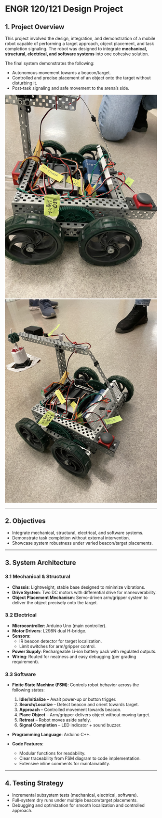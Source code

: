 # ENGR 120/121 Design Project

## 1. Project Overview  
This project involved the design, integration, and demonstration of a mobile robot capable of performing a target approach, object placement, and task completion signaling. The robot was designed to integrate **mechanical, structural, electrical, and software systems** into one cohesive solution.  

The final system demonstrates the following:  
- Autonomous movement towards a beacon/target.  
- Controlled and precise placement of an object onto the target without disturbing it.  
- Post-task signaling and safe movement to the arena’s side.

![1](/screenshots/1.jpg)  
![2](/screenshots/2.jpg)  

---

## 2. Objectives  
- Integrate mechanical, structural, electrical, and software systems.  
- Demonstrate task completion without external intervention.  
- Showcase system robustness under varied beacon/target placements.  

---

## 3. System Architecture  

### 3.1 Mechanical & Structural  
- **Chassis**: Lightweight, stable base designed to minimize vibrations.  
- **Drive System**: Two DC motors with differential drive for maneuverability.  
- **Object Placement Mechanism**: Servo-driven arm/gripper system to deliver the object precisely onto the target.  

### 3.2 Electrical  
- **Microcontroller**: Arduino Uno (main controller).  
- **Motor Drivers**: L298N dual H-bridge.  
- **Sensors**:  
  - IR beacon detector for target localization.  
  - Limit switches for arm/gripper control.  
- **Power Supply**: Rechargeable Li-ion battery pack with regulated outputs.  
- **Wiring**: Routed for neatness and easy debugging (per grading requirement).  

### 3.3 Software  
- **Finite State Machine (FSM)**: Controls robot behavior across the following states:  
  1. **Idle/Initialize** – Await power-up or button trigger.  
  2. **Search/Localize** – Detect beacon and orient towards target.  
  3. **Approach** – Controlled movement towards beacon.  
  4. **Place Object** – Arm/gripper delivers object without moving target.  
  5. **Retreat** – Robot moves aside safely.  
  6. **Signal Completion** – LED indicator + sound buzzer.  

- **Programming Language**: Arduino C++.  
- **Code Features**:  
  - Modular functions for readability.  
  - Clear traceability from FSM diagram to code implementation.  
  - Extensive inline comments for maintainability.  

---

## 4. Testing Strategy  
- Incremental subsystem tests (mechanical, electrical, software).  
- Full-system dry runs under multiple beacon/target placements.  
- Debugging and optimization for smooth localization and controlled approach.  
